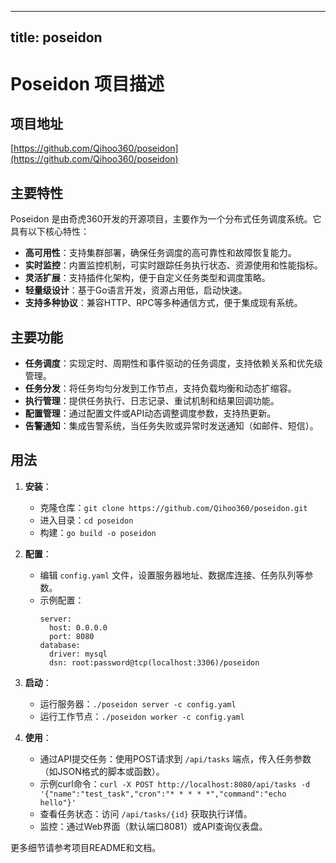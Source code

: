 
---
title: poseidon
---

# Poseidon 项目描述

## 项目地址
[https://github.com/Qihoo360/poseidon](https://github.com/Qihoo360/poseidon)

## 主要特性
Poseidon 是由奇虎360开发的开源项目，主要作为一个分布式任务调度系统。它具有以下核心特性：
- **高可用性**：支持集群部署，确保任务调度的高可靠性和故障恢复能力。
- **实时监控**：内置监控机制，可实时跟踪任务执行状态、资源使用和性能指标。
- **灵活扩展**：支持插件化架构，便于自定义任务类型和调度策略。
- **轻量级设计**：基于Go语言开发，资源占用低，启动快速。
- **支持多种协议**：兼容HTTP、RPC等多种通信方式，便于集成现有系统。

## 主要功能
- **任务调度**：实现定时、周期性和事件驱动的任务调度，支持依赖关系和优先级管理。
- **任务分发**：将任务均匀分发到工作节点，支持负载均衡和动态扩缩容。
- **执行管理**：提供任务执行、日志记录、重试机制和结果回调功能。
- **配置管理**：通过配置文件或API动态调整调度参数，支持热更新。
- **告警通知**：集成告警系统，当任务失败或异常时发送通知（如邮件、短信）。

## 用法
1. **安装**：
   - 克隆仓库：`git clone https://github.com/Qihoo360/poseidon.git`
   - 进入目录：`cd poseidon`
   - 构建：`go build -o poseidon`

2. **配置**：
   - 编辑 `config.yaml` 文件，设置服务器地址、数据库连接、任务队列等参数。
   - 示例配置：
     ```
     server:
       host: 0.0.0.0
       port: 8080
     database:
       driver: mysql
       dsn: root:password@tcp(localhost:3306)/poseidon
     ```

3. **启动**：
   - 运行服务器：`./poseidon server -c config.yaml`
   - 运行工作节点：`./poseidon worker -c config.yaml`

4. **使用**：
   - 通过API提交任务：使用POST请求到 `/api/tasks` 端点，传入任务参数（如JSON格式的脚本或函数）。
   - 示例curl命令：`curl -X POST http://localhost:8080/api/tasks -d '{"name":"test_task","cron":"* * * * *","command":"echo hello"}'`
   - 查看任务状态：访问 `/api/tasks/{id}` 获取执行详情。
   - 监控：通过Web界面（默认端口8081）或API查询仪表盘。

更多细节请参考项目README和文档。